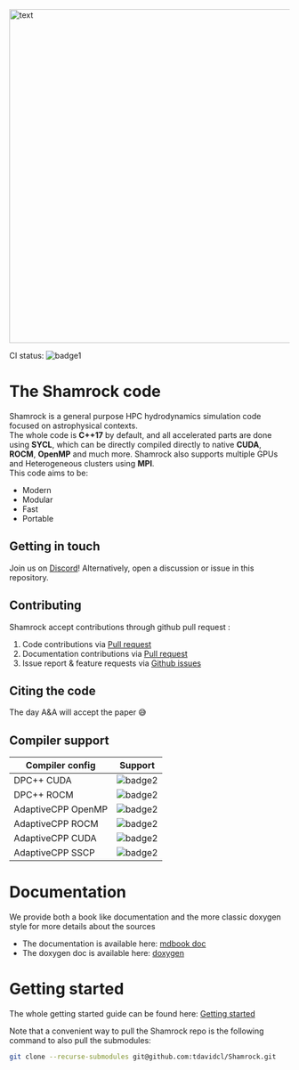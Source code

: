 <picture>
   <source media="(prefers-color-scheme: dark)" srcset="doc/shamrock-doc/src/images/no_background_nocolor.png"  width="600">
   <img alt="text" src="doc/logosham_white.png" width="600">
 </picture>
 
CI status: ![badge1](https://github.com/tdavidcl/Shamrock/actions/workflows/main.yml/badge.svg?branch=main)  

# The Shamrock code

Shamrock is a general purpose HPC hydrodynamics simulation code focused on astrophysical contexts.  
The whole code is **C++17** by default, and all accelerated parts are done using **SYCL**, 
which can be directly compiled directly to native **CUDA**, **ROCM**, **OpenMP** and much more.
Shamrock also supports multiple GPUs and Heterogeneous clusters using **MPI**.  
This code aims to be: 
- Modern
- Modular  
- Fast 
- Portable
  
## Getting in touch

Join us on [Discord](https://discord.gg/Q69s5buyr5)! Alternatively, open a discussion or issue in this repository.

## Contributing

Shamrock accept contributions through github pull request :
1. Code contributions via [Pull request](https://github.com/tdavidcl/Shamrock/compare)
1. Documentation contributions via [Pull request](https://github.com/tdavidcl/Shamrock/compare)
3. Issue report & feature requests via [Github issues](https://github.com/tdavidcl/Shamrock/issues/new/choose)


## Citing the code

The day A&A will accept the paper 😅



## Compiler support

Compiler config | Support 
---|---
DPC++ CUDA | ![badge2](https://badgen.net/static/DPC++%2FCUDA/yes/green)  
DPC++ ROCM | ![badge2](https://badgen.net/static/DPC++%2FHIP:ROCM/yes/green)  
AdaptiveCPP OpenMP | ![badge2](https://badgen.net/static/ACPP%2FOpenMP/yes/green)  
AdaptiveCPP ROCM | ![badge2](https://badgen.net/static/ACPP%2FROCM/yes/green)  
AdaptiveCPP CUDA | ![badge2](https://badgen.net/static/ACPP%2FCUDA/yes/green)  
AdaptiveCPP SSCP | ![badge2](https://badgen.net/static/ACPP%2FSSCP/yes/green)  



# Documentation

We provide both a book like documentation and the more classic doxygen style for more details about the sources
 - The documentation is available here: [mdbook doc](https://tdavidcl.github.io/Shamrock/mdbook/index.html)
 - The doxygen doc is available here: [doxygen](https://tdavidcl.github.io/Shamrock/doxygen/index.html)

# Getting started

The whole getting started guide can be found here: [Getting started](https://tdavidcl.github.io/Shamrock/mdbook/usermanual/quickstart.html)

Note that a convenient way to pull the Shamrock repo is the following command to also pull the submodules:
```bash
git clone --recurse-submodules git@github.com:tdavidcl/Shamrock.git
```
